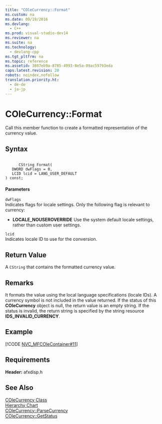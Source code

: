 ```yaml
---
title: "COleCurrency::Format"
ms.custom: na
ms.date: 09/19/2016
ms.devlang: 
  - C++
ms.prod: visual-studio-dev14
ms.reviewer: na
ms.suite: na
ms.technology: 
  - devlang-cpp
ms.tgt_pltfrm: na
ms.topic: reference
ms.assetid: 3807eb9a-8785-4993-8e5a-09ac59793eda
caps.latest.revision: 20
robots: noindex,nofollow
translation.priority.ht: 
  - de-de
  - ja-jp
---
```

# COleCurrency::Format
Call this member function to create a formatted representation of the currency value.  
  
## Syntax  
  
```  
  
      CString Format(   
   DWORD dwFlags = 0,   
   LCID lcid = LANG_USER_DEFAULT    
) const;  
```  
  
#### Parameters  
 `dwFlags`  
 Indicates flags for locale settings. Only the following flag is relevant to currency:  
  
-   **LOCALE_NOUSEROVERRIDE** Use the system default locale settings, rather than custom user settings.  
  
 `lcid`  
 Indicates locale ID to use for the conversion.  
  
## Return Value  
 A `CString` that contains the formatted currency value.  
  
## Remarks  
 It formats the value using the local language specifications (locale IDs). A currency symbol is not included in the value returned. If the status of this **COleCurrency** object is null, the return value is an empty string. If the status is invalid, the return string is specified by the string resource **IDS_INVALID_CURRENCY**.  
  
## Example  
 [!CODE [NVC_MFCOleContainer#11](../CodeSnippet/VS_Snippets_Cpp/NVC_MFCOleContainer#11)]  
  
## Requirements  
 **Header:** afxdisp.h  
  
## See Also  
 [COleCurrency Class](../vs140/COleCurrency-Class.md)   
 [Hierarchy Chart](../vs140/Hierarchy-Chart.md)   
 [COleCurrency::ParseCurrency](../vs140/COleCurrency--ParseCurrency.md)   
 [COleCurrency::GetStatus](../vs140/COleCurrency--GetStatus.md)